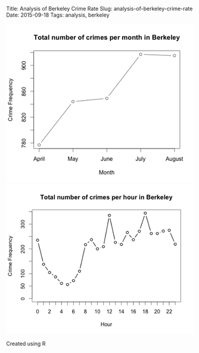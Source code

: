 Title: Analysis of Berkeley Crime Rate
Slug: analysis-of-berkeley-crime-rate
Date: 2015-09-18
Tags: analysis, berkeley

![Line chart of plotting crime vs. month](/images/crime_per_month.png)
![Line chart of plotting crim vs. hour](/images/crime_per_hour.png)

Created using R


